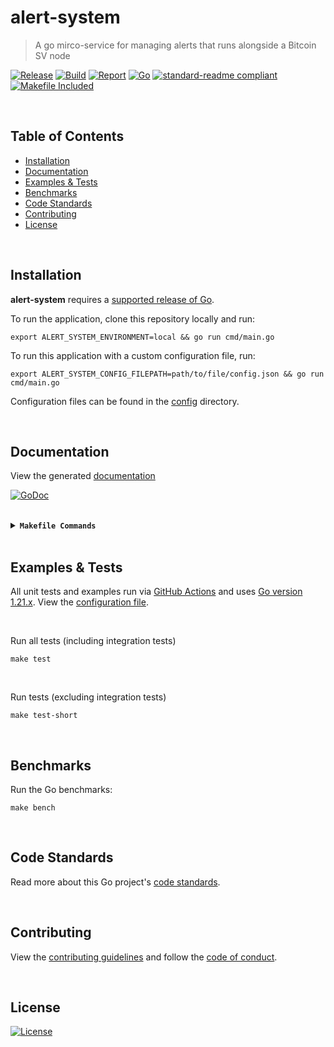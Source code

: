 # alert-system
> A go mirco-service for managing alerts that runs alongside a Bitcoin SV node

[![Release](https://img.shields.io/github/release-pre/bitcoin-sv/alert-system.svg?logo=github&style=flat&v=2)](https://github.com/bitcoin-sv/alert-system/releases)
[![Build](https://github.com/bitcoin-sv/alert-system/workflows/run-go-tests/badge.svg?branch=master&v=1)](https://github.com/bitcoin-sv/alert-system/actions)
[![Report](https://goreportcard.com/badge/github.com/bitcoin-sv/alert-system?style=flat&v=2)](https://goreportcard.com/report/github.com/bitcoin-sv/alert-system)
[![Go](https://img.shields.io/badge/Go-1.21.xx-blue.svg?v=1)](https://golang.org/)
[![standard-readme compliant](https://img.shields.io/badge/readme%20style-standard-brightgreen.svg?style=flat&v=2)](https://github.com/RichardLitt/standard-readme)
[![Makefile Included](https://img.shields.io/badge/Makefile-Supported%20-brightgreen?=flat&logo=probot&v=2)](Makefile)
<br> <!-- [![Go](https://img.shields.io/github/go-mod/go-version/bitcoin-sv/alert-system?v=2)](https://golang.org/) -->

<br/>

## Table of Contents
- [Installation](#installation)
- [Documentation](#documentation)
- [Examples & Tests](#examples--tests)
- [Benchmarks](#benchmarks)
- [Code Standards](#code-standards)
- [Contributing](#contributing)
- [License](#license)

<br/>

## Installation

**alert-system** requires a [supported release of Go](https://golang.org/doc/devel/release.html#policy).

To run the application, clone this repository locally and run:
```shell script
export ALERT_SYSTEM_ENVIRONMENT=local && go run cmd/main.go
```

To run this application with a custom configuration file, run:
```shell script
export ALERT_SYSTEM_CONFIG_FILEPATH=path/to/file/config.json && go run cmd/main.go
```

Configuration files can be found in the [config](app/config/envs) directory.

<br/>

## Documentation
View the generated [documentation](https://pkg.go.dev/github.com/bitcoin-sv/alert-system)

[![GoDoc](https://godoc.org/github.com/bitcoin-sv/alert-system?status.svg&style=flat&v=2)](https://pkg.go.dev/github.com/bitcoin-sv/alert-system)

<br/>

<details>
<summary><strong><code>Makefile Commands</code></strong></summary>
<br/>

View all `makefile` commands
```shell script
make help
```

List of all current commands:
```text
all                           Runs multiple commands
clean                         Remove previous builds and any cached data
clean-mods                    Remove all the Go mod cache
coverage                      Shows the test coverage
diff                          Show the git diff
generate                      Runs the go generate command in the base of the repo
godocs                        Sync the latest tag with GoDocs
help                          Show this help message
install                       Install the application
install-go                    Install the application (Using Native Go)
install-releaser              Install the GoReleaser application
lint                          Run the golangci-lint application (install if not found)
release                       Full production release (creates release in GitHub)
release                       Runs common.release then runs godocs
release-snap                  Test the full release (build binaries)
release-test                  Full production test release (everything except deploy)
replace-version               Replaces the version in HTML/JS (pre-deploy)
tag                           Generate a new tag and push (tag version=0.0.0)
tag-remove                    Remove a tag if found (tag-remove version=0.0.0)
tag-update                    Update an existing tag to current commit (tag-update version=0.0.0)
test                          Runs lint and ALL tests
test-ci                       Runs all tests via CI (exports coverage)
test-ci-no-race               Runs all tests via CI (no race) (exports coverage)
test-ci-short                 Runs unit tests via CI (exports coverage)
test-no-lint                  Runs just tests
test-short                    Runs vet, lint and tests (excludes integration tests)
test-unit                     Runs tests and outputs coverage
uninstall                     Uninstall the application (and remove files)
update-linter                 Update the golangci-lint package (macOS only)
vet                           Run the Go vet application
```
</details>

<br/>

## Examples & Tests
All unit tests and examples run via [GitHub Actions](https://github.com/bitcoin-sv/alert-system/actions) and
uses [Go version 1.21.x](https://golang.org/doc/go1.21). View the [configuration file](.github/workflows/run-tests.yml).

<br/>

Run all tests (including integration tests)
```shell script
make test
```

<br/>

Run tests (excluding integration tests)
```shell script
make test-short
```

<br/>

## Benchmarks
Run the Go benchmarks:
```shell script
make bench
```

<br/>

## Code Standards
Read more about this Go project's [code standards](.github/CODE_STANDARDS.md).

<br/>

## Contributing
View the [contributing guidelines](.github/CONTRIBUTING.md) and follow the [code of conduct](.github/CODE_OF_CONDUCT.md).

<br/>

## License

[![License](https://img.shields.io/badge/license-OpenBSV-green.svg?style=flat&v=2)](LICENSE)